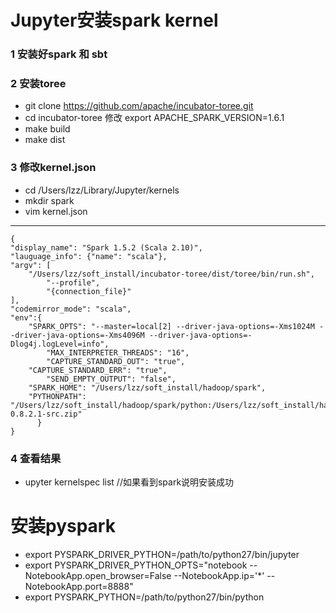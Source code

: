 # Jupyter安装spark kernel

### 1 安装好spark 和 sbt
### 2 安装toree
* git clone https://github.com/apache/incubator-toree.git
* cd incubator-toree 修改 export APACHE_SPARK_VERSION=1.6.1
* make build
* make dist
### 3 修改kernel.json
* cd  /Users/lzz/Library/Jupyter/kernels
* mkdir spark
* vim kernel.json

---
    {
    "display_name": "Spark 1.5.2 (Scala 2.10)",
    "lauguage_info": {"name": "scala"},
    "argv": [
        "/Users/lzz/soft_install/incubator-toree/dist/toree/bin/run.sh",
            "--profile",
            "{connection_file}"
    ],	    
    "codemirror_mode": "scala",
    "env":{
        "SPARK_OPTS": "--master=local[2] --driver-java-options=-Xms1024M --driver-java-options=-Xms4096M --driver-java-options=-Dlog4j.logLevel=info",
            "MAX_INTERPRETER_THREADS": "16",
            "CAPTURE_STANDARD_OUT": "true",
        "CAPTURE_STANDARD_ERR": "true",
            "SEND_EMPTY_OUTPUT": "false",	    
        "SPARK_HOME": "/Users/lzz/soft_install/hadoop/spark",
        "PYTHONPATH": "/Users/lzz/soft_install/hadoop/spark/python:/Users/lzz/soft_install/hadoop/spark/python/lib/py4j-0.8.2.1-src.zip"
          }
    }
    
### 4 查看结果
* upyter kernelspec list //如果看到spark说明安装成功

# 安装pyspark
* export PYSPARK_DRIVER_PYTHON=/path/to/python27/bin/jupyter
* export PYSPARK_DRIVER_PYTHON_OPTS="notebook --NotebookApp.open_browser=False --NotebookApp.ip='*' --NotebookApp.port=8888"
* export PYSPARK_PYTHON=/path/to/python27/bin/python
